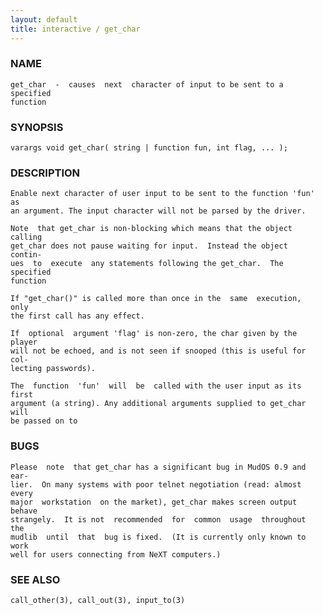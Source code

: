 ```yaml
---
layout: default
title: interactive / get_char
---
```






### NAME
    get_char  -  causes  next  character of input to be sent to a specified
    function


### SYNOPSIS
    varargs void get_char( string | function fun, int flag, ... );


### DESCRIPTION
    Enable next character of user input to be sent to the function 'fun' as
    an argument. The input character will not be parsed by the driver.

    Note  that get_char is non-blocking which means that the object calling
    get_char does not pause waiting for input.  Instead the object  contin‐
    ues  to  execute  any statements following the get_char.  The specified
    function

    If "get_char()" is called more than once in the  same  execution,  only
    the first call has any effect.

    If  optional  argument 'flag' is non-zero, the char given by the player
    will not be echoed, and is not seen if snooped (this is useful for col‐
    lecting passwords).

    The  function  'fun'  will  be  called with the user input as its first
    argument (a string). Any additional arguments supplied to get_char will
    be passed on to


### BUGS
    Please  note  that get_char has a significant bug in MudOS 0.9 and ear‐
    lier.  On many systems with poor telnet negotiation (read: almost every
    major  workstation  on the market), get_char makes screen output behave
    strangely.  It is not  recommended  for  common  usage  throughout  the
    mudlib  until  that  bug is fixed.  (It is currently only known to work
    well for users connecting from NeXT computers.)


### SEE ALSO
    call_other(3), call_out(3), input_to(3)



